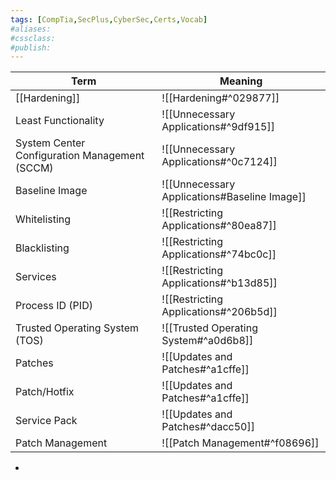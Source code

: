 ```yaml
---
tags: [CompTia,SecPlus,CyberSec,Certs,Vocab]
#aliases:
#cssclass:
#publish:
---
```


| Term                                          | Meaning                                      |
| --------------------------------------------- | -------------------------------------------- |
| [[Hardening]]                                 | ![[Hardening#^029877]]                       |
| Least Functionality                           | ![[Unnecessary Applications#^9df915]]        |
| System Center Configuration Management (SCCM) | ![[Unnecessary Applications#^0c7124]]        |
| Baseline Image                                | ![[Unnecessary Applications#Baseline Image]] |
| Whitelisting                                  | ![[Restricting Applications#^80ea87]]        |
| Blacklisting                                  | ![[Restricting Applications#^74bc0c]]        |
| Services                                      | ![[Restricting Applications#^b13d85]]        |
| Process ID (PID)                              | ![[Restricting Applications#^206b5d]]        |
| Trusted Operating System (TOS)                | ![[Trusted Operating System#^a0d6b8]]        |
| Patches                                       | ![[Updates and Patches#^a1cffe]]             |
| Patch/Hotfix                                  | ![[Updates and Patches#^a1cffe]]             |
| Service Pack                                  | ![[Updates and Patches#^dacc50]]             |
| Patch Management                              | ![[Patch Management#^f08696]]                                             |

-